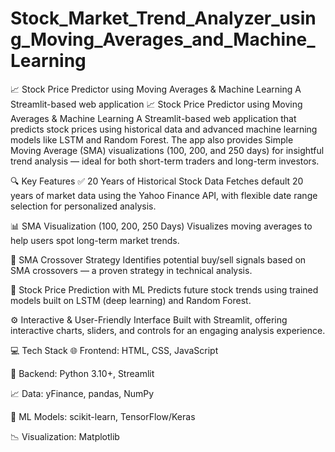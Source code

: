 # Stock_Market_Trend_Analyzer_using_Moving_Averages_and_Machine_Learning
📈 Stock Price Predictor using Moving Averages &amp; Machine Learning A Streamlit-based web application
📈 Stock Price Predictor using Moving Averages & Machine Learning
A Streamlit-based web application that predicts stock prices using historical data and advanced machine learning models like LSTM and Random Forest. The app also provides Simple Moving Average (SMA) visualizations (100, 200, and 250 days) for insightful trend analysis — ideal for both short-term traders and long-term investors.

🔍 Key Features
✅ 20 Years of Historical Stock Data
Fetches default 20 years of market data using the Yahoo Finance API, with flexible date range selection for personalized analysis.

📊 SMA Visualization (100, 200, 250 Days)
Visualizes moving averages to help users spot long-term market trends.

🔁 SMA Crossover Strategy
Identifies potential buy/sell signals based on SMA crossovers — a proven strategy in technical analysis.

🧠 Stock Price Prediction with ML
Predicts future stock trends using trained models built on LSTM (deep learning) and Random Forest.

⚙️ Interactive & User-Friendly Interface
Built with Streamlit, offering interactive charts, sliders, and controls for an engaging analysis experience.

💻 Tech Stack
🌐 Frontend: HTML, CSS, JavaScript

🐍 Backend: Python 3.10+, Streamlit

📈 Data: yFinance, pandas, NumPy

🧮 ML Models: scikit-learn, TensorFlow/Keras

📉 Visualization: Matplotlib
